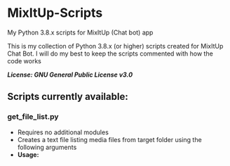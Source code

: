 # MixItUp-Scripts
My Python 3.8.x scripts for MixItUp (Chat bot) app

This is my collection of Python 3.8.x (or higher) scripts created for MixItUp Chat Bot.
I will do my best to keep the scripts commented with how the code works

***License: GNU General Public License v3.0***


## Scripts currently available:
### get_file_list.py
- Requires no additional modules
- Creates a text file listing media files from target folder using the following arguments
- **Usage:** <script> "path/to/text/file" "folder/path/to/scan" "list of extensions to add"
- **Example:** get_file_list.py "C:\SomeFolder\sfx_file_list.txt" "C:\Folder\containing\sfx\files" ".mp3,.wav"
  
Use "External Program" action to use in MixItUp.
- Program Path should point to python.exe (3.8.x or higher)
- Program Arguments should match Usage/Example above
- Make sure "Wait until complete" is checked

###### Notes on get_file_list:
  I have this added to "Events > Generic > Application Launch" to generate the list when MixItUp launches



### get_video_duration.py
- Requires OpenCV2 and MediaInfo modules
  Installing/Upgrading on Windows: (Python 3.8.x)
    python -m pip install --upgrade opencv-python
    python -m pip install --upgrade pymediainfo
- "Quickly" parses a video file to find its duration in seconds, and prints it to stdout for MixItUp
- **Usage:** <script> "path/to/video"
- **Example:** get_video_duration.py "/some/path/to/video.mp4"
  
Uses "External Program" action in MixItUp
- Program Path should again point to python.exe (3.8.x or higher)
- Program Arguments should match Usage/Example above
- Make sure "Wait Until Complete" is checked
- Make sure "Save Output" is also checked, duration will be saved into $externalprogramresult
